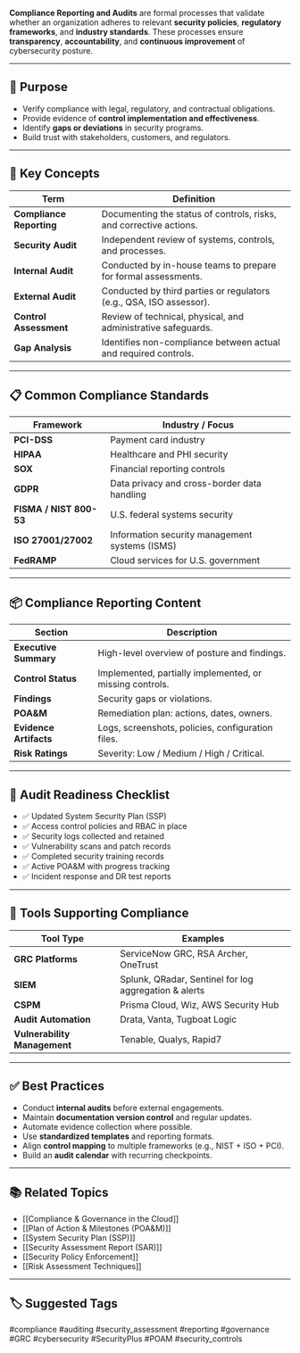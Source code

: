 **Compliance Reporting and Audits** are formal processes that validate whether an organization adheres to relevant **security policies**, **regulatory frameworks**, and **industry standards**. These processes ensure **transparency**, **accountability**, and **continuous improvement** of cybersecurity posture.

---

## 🎯 Purpose

- Verify compliance with legal, regulatory, and contractual obligations.
- Provide evidence of **control implementation and effectiveness**.
- Identify **gaps or deviations** in security programs.
- Build trust with stakeholders, customers, and regulators.

---

## 🧱 Key Concepts

| Term                    | Definition                                                                 |
|-------------------------|-----------------------------------------------------------------------------|
| **Compliance Reporting** | Documenting the status of controls, risks, and corrective actions.         |
| **Security Audit**       | Independent review of systems, controls, and processes.                    |
| **Internal Audit**       | Conducted by in-house teams to prepare for formal assessments.             |
| **External Audit**       | Conducted by third parties or regulators (e.g., QSA, ISO assessor).         |
| **Control Assessment**   | Review of technical, physical, and administrative safeguards.              |
| **Gap Analysis**         | Identifies non-compliance between actual and required controls.            |

---

## 📋 Common Compliance Standards

| Framework          | Industry / Focus                                 |
|--------------------|---------------------------------------------------|
| **PCI-DSS**         | Payment card industry                            |
| **HIPAA**           | Healthcare and PHI security                      |
| **SOX**             | Financial reporting controls                      |
| **GDPR**            | Data privacy and cross-border data handling      |
| **FISMA / NIST 800-53** | U.S. federal systems security                 |
| **ISO 27001/27002** | Information security management systems (ISMS)   |
| **FedRAMP**         | Cloud services for U.S. government                |

---

## 📦 Compliance Reporting Content

| Section                     | Description                                                                 |
|-----------------------------|-----------------------------------------------------------------------------|
| **Executive Summary**        | High-level overview of posture and findings.                                |
| **Control Status**           | Implemented, partially implemented, or missing controls.                    |
| **Findings**                 | Security gaps or violations.                                               |
| **POA&M**                    | Remediation plan: actions, dates, owners.                                   |
| **Evidence Artifacts**       | Logs, screenshots, policies, configuration files.                          |
| **Risk Ratings**             | Severity: Low / Medium / High / Critical.                                   |

---

## 🧰 Audit Readiness Checklist

- ✅ Updated System Security Plan (SSP)  
- ✅ Access control policies and RBAC in place  
- ✅ Security logs collected and retained  
- ✅ Vulnerability scans and patch records  
- ✅ Completed security training records  
- ✅ Active POA&M with progress tracking  
- ✅ Incident response and DR test reports  

---

## 🔧 Tools Supporting Compliance

| Tool Type        | Examples                                                 |
|------------------|----------------------------------------------------------|
| **GRC Platforms** | ServiceNow GRC, RSA Archer, OneTrust                     |
| **SIEM**          | Splunk, QRadar, Sentinel for log aggregation & alerts   |
| **CSPM**          | Prisma Cloud, Wiz, AWS Security Hub                      |
| **Audit Automation** | Drata, Vanta, Tugboat Logic                           |
| **Vulnerability Management** | Tenable, Qualys, Rapid7                          |

---

## ✅ Best Practices

- Conduct **internal audits** before external engagements.
- Maintain **documentation version control** and regular updates.
- Automate evidence collection where possible.
- Use **standardized templates** and reporting formats.
- Align **control mapping** to multiple frameworks (e.g., NIST + ISO + PCI).
- Build an **audit calendar** with recurring checkpoints.

---

## 📚 Related Topics

- [[Compliance & Governance in the Cloud]]
- [[Plan of Action & Milestones (POA&M)]]
- [[System Security Plan (SSP)]]
- [[Security Assessment Report (SAR)]]
- [[Security Policy Enforcement]]
- [[Risk Assessment Techniques]]

---

## 🏷 Suggested Tags

#compliance #auditing #security_assessment #reporting #governance #GRC #cybersecurity #SecurityPlus #POAM #security_controls
